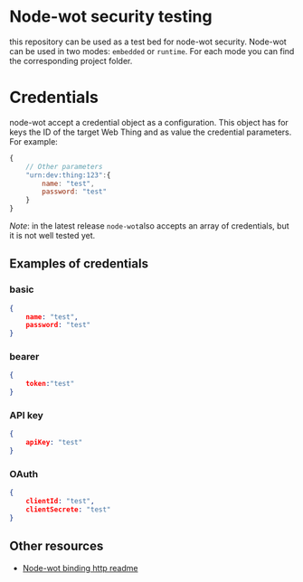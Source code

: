 # Node-wot security testing 
this repository can be used as a test bed for node-wot security. Node-wot can be used in two modes: `embedded` or `runtime`.
For each mode you can find the corresponding project folder. 


# Credentials 
node-wot accept a credential object as a configuration. This object has for keys the ID of the target Web Thing and as value the credential parameters. For example:
```js
{   
    // Other parameters
    "urn:dev:thing:123":{
        name: "test",
        password: "test"
    }
}
```
*Note*: in the latest release `node-wot`also accepts an array of credentials, but it is not well tested yet. 

## Examples of credentials

### basic
```json
{
    name: "test",
    password: "test"
}
```
### bearer
```json
{
    token:"test"
}
```

### API key
```json
{
    apiKey: "test"
}   
```

### OAuth
```json
{
    clientId: "test",
    clientSecrete: "test"
}   
```

## Other resources
- [Node-wot binding http readme](https://github.com/eclipse/thingweb.node-wot/tree/9f519b6f84e5c9a90a31e739d5c1da551708602d/packages/binding-http)